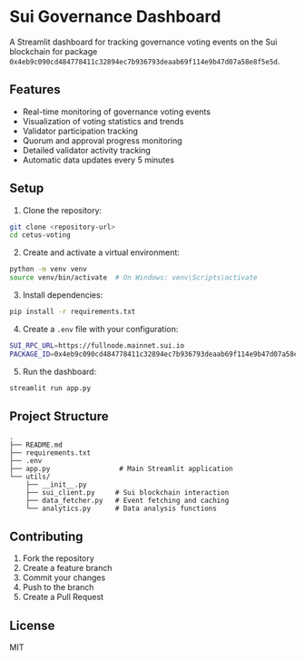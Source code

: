 # Sui Governance Dashboard

A Streamlit dashboard for tracking governance voting events on the Sui blockchain for package `0x4eb9c090cd484778411c32894ec7b936793deaab69f114e9b47d07a58e8f5e5d`.

## Features

- Real-time monitoring of governance voting events
- Visualization of voting statistics and trends
- Validator participation tracking
- Quorum and approval progress monitoring
- Detailed validator activity tracking
- Automatic data updates every 5 minutes

## Setup

1. Clone the repository:
```bash
git clone <repository-url>
cd cetus-voting
```

2. Create and activate a virtual environment:
```bash
python -m venv venv
source venv/bin/activate  # On Windows: venv\Scripts\activate
```

3. Install dependencies:
```bash
pip install -r requirements.txt
```

4. Create a `.env` file with your configuration:
```bash
SUI_RPC_URL=https://fullnode.mainnet.sui.io
PACKAGE_ID=0x4eb9c090cd484778411c32894ec7b936793deaab69f114e9b47d07a58e8f5e5d
```

5. Run the dashboard:
```bash
streamlit run app.py
```

## Project Structure

```
.
├── README.md
├── requirements.txt
├── .env
├── app.py                 # Main Streamlit application
└── utils/
    ├── __init__.py
    ├── sui_client.py     # Sui blockchain interaction
    ├── data_fetcher.py   # Event fetching and caching
    └── analytics.py      # Data analysis functions
```


## Contributing

1. Fork the repository
2. Create a feature branch
3. Commit your changes
4. Push to the branch
5. Create a Pull Request

## License

MIT 